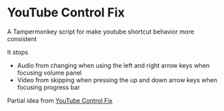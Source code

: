 # YouTube Control Fix

A Tampermonkey script for make youtube shortcut behavior more consistent

It stops
- Audio from changing when using the left and right arrow keys when focusing volume panel
- Video from skipping when pressing the up and down arrow keys when focusing progress bar

Partial idea from [YouTube Control Fix](https://github.com/ArthurCose/YouTube-Control-Fix)

